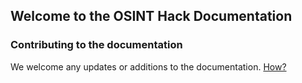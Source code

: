## Welcome to the OSINT Hack Documentation




### Contributing to the documentation

We welcome any updates or additions to the documentation. [How?](contributing)